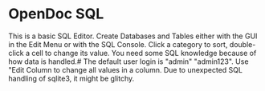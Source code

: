 # OpenDoc SQL
This is a basic SQL Editor. Create Databases and Tables either with the GUI in the Edit Menu or with the SQL Console. Click a category to sort, double-click a cell to change its value. You need some SQL knowledge because of how data is handled.#
The default user login is "admin" "admin123". Use "Edit Column to change all values in a column. Due to unexpected SQL handling of sqlite3, it might be glitchy.
